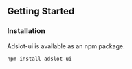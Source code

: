 ## Getting Started

### Installation

Adslot-ui is available as an npm package.

```
npm install adslot-ui
```
